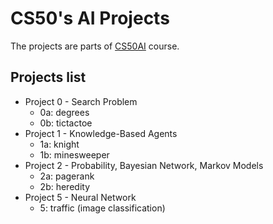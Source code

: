 # CS50's AI Projects
The projects are parts of [CS50AI](https://cs50.harvard.edu/ai/2020/) course.

## Projects list
- Project 0 - Search Problem
  - 0a: degrees
  - 0b: tictactoe
- Project 1 - Knowledge-Based Agents
  - 1a: knight
  - 1b: minesweeper
- Project 2 - Probability, Bayesian Network, Markov Models
  - 2a: pagerank
  - 2b: heredity
- Project 5 - Neural Network
  - 5: traffic (image classification)